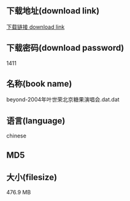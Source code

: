 ## 下载地址(download link)
[下载链接 download link](https://voluble-croquembouche-d321dc.netlify.app/?s=beyond-2004%E5%B9%B4%E5%8F%B6%E4%B8%96%E8%8D%A3%E5%8C%97%E4%BA%AC%E7%B3%96%E6%9E%9C%E6%BC%94%E5%94%B1%E4%BC%9A.dat)

## 下载密码(download password)
1411

## 名称(book name)
beyond-2004年叶世荣北京糖果演唱会.dat.dat

## 语言(language)
chinese

## MD5


## 大小(filesize)
476.9 MB
